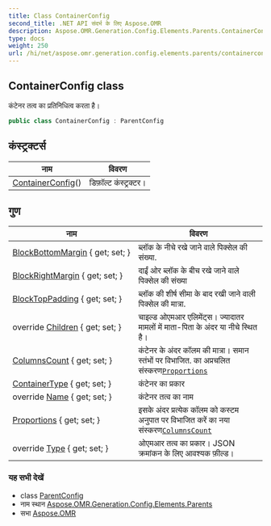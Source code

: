 ```yaml
---
title: Class ContainerConfig
second_title: .NET API संदर्भ के लिए Aspose.OMR
description: Aspose.OMR.Generation.Config.Elements.Parents.ContainerConfig कक्ष. कंटेनर तत्व क प्रतनधत्व करत है
type: docs
weight: 250
url: /hi/net/aspose.omr.generation.config.elements.parents/containerconfig/
---
```

## ContainerConfig class

कंटेनर तत्व का प्रतिनिधित्व करता है।

```csharp
public class ContainerConfig : ParentConfig
```

## कंस्ट्रक्टर्स

| नाम | विवरण |
| --- | --- |
| [ContainerConfig](containerconfig/)() | डिफ़ॉल्ट कंस्ट्रक्टर। |

## गुण

| नाम | विवरण |
| --- | --- |
| [BlockBottomMargin](../../aspose.omr.generation.config.elements.parents/containerconfig/blockbottommargin/) { get; set; } | ब्लॉक के नीचे रखे जाने वाले पिक्सेल की संख्या. |
| [BlockRightMargin](../../aspose.omr.generation.config.elements.parents/containerconfig/blockrightmargin/) { get; set; } | दाईं ओर ब्लॉक के बीच रखे जाने वाले पिक्सेल की संख्या |
| [BlockTopPadding](../../aspose.omr.generation.config.elements.parents/containerconfig/blocktoppadding/) { get; set; } | ब्लॉक की शीर्ष सीमा के बाद रखी जाने वाली पिक्सेल की मात्रा. |
| override [Children](../../aspose.omr.generation.config.elements.parents/containerconfig/children/) { get; set; } | चाइल्ड ओएमआर एलिमेंट्स। ज्यादातर मामलों में माता-पिता के अंदर या नीचे स्थित है। |
| [ColumnsCount](../../aspose.omr.generation.config.elements.parents/containerconfig/columnscount/) { get; set; } | कंटेनर के अंदर कॉलम की मात्रा। समान स्तंभों पर विभाजित. का अप्रचलित संस्करण[`Proportions`](./proportions/) |
| [ContainerType](../../aspose.omr.generation.config.elements.parents/containerconfig/containertype/) { get; set; } | कंटेनर का प्रकार |
| override [Name](../../aspose.omr.generation.config.elements.parents/containerconfig/name/) { get; set; } | कंटेनर तत्व का नाम |
| [Proportions](../../aspose.omr.generation.config.elements.parents/containerconfig/proportions/) { get; set; } | इसके अंदर प्रत्येक कॉलम को कस्टम अनुपात पर विभाजित करें का नया संस्करण[`ColumnsCount`](./columnscount/) |
| override [Type](../../aspose.omr.generation.config.elements.parents/containerconfig/type/) { get; set; } | ओएमआर तत्व का प्रकार। JSON क्रमांकन के लिए आवश्यक फ़ील्ड। |

### यह सभी देखें

* class [ParentConfig](../../aspose.omr.generation.config/parentconfig/)
* नाम स्थान [Aspose.OMR.Generation.Config.Elements.Parents](../../aspose.omr.generation.config.elements.parents/)
* सभा [Aspose.OMR](../../)


